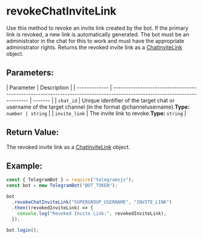 # revokeChatInviteLink

Use this method to revoke an invite link created by the bot. If the primary link is revoked, a new link is automatically generated. The bot must be an administrator in the chat for this to work and must have the appropriate administrator rights. Returns the revoked invite link as a [ChatInviteLink](https://core.telegram.org/bots/api#chatinvitelink) object.

## Parameters:

| Parameter     | Description                                                                                                               |
| ------------- | ------------------------------------------------------------------------------------------------------------------------- | ------- |
| `chat_id`     | Unique identifier of the target chat or username of the target channel (in the format @channelusername).**Type:** `number | string` |
| `invite_link` | The invite link to revoke.**Type:** `string`                                                                              |

## Return Value:

The revoked invite link as a [ChatInviteLink](https://core.telegram.org/bots/api#chatinvitelink) object.

## Example:

```javascript
const { TelegramBot } = require("telegramsjs");
const bot = new TelegramBot("BOT_TOKEN");

bot
  .revokeChatInviteLink("SUPERGROUP_USERNAME", "INVITE_LINK")
  .then((revokedInviteLink) => {
    console.log("Revoked Invite Link:", revokedInviteLink);
  });

bot.login();
```
